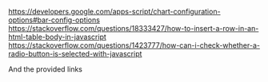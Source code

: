 https://developers.google.com/apps-script/chart-configuration-options#bar-config-options
https://stackoverflow.com/questions/18333427/how-to-insert-a-row-in-an-html-table-body-in-javascript
https://stackoverflow.com/questions/1423777/how-can-i-check-whether-a-radio-button-is-selected-with-javascript

And the provided links
